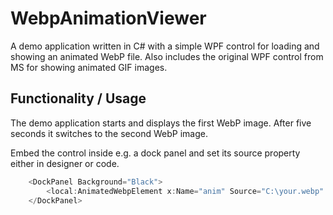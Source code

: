 # WebpAnimationViewer

A demo application written in C# with a simple WPF control for loading and showing an animated WebP file.
Also includes the original WPF control from MS for showing animated GIF images.

## Functionality / Usage

The demo application starts and displays the first WebP image. After five seconds it switches to the second WebP image.

Embed the control inside e.g. a dock panel and set its source property either in designer or code.

```C#
    <DockPanel Background="Black">
        <local:AnimatedWebpElement x:Name="anim" Source="C:\your.webp" />
    </DockPanel>
```
